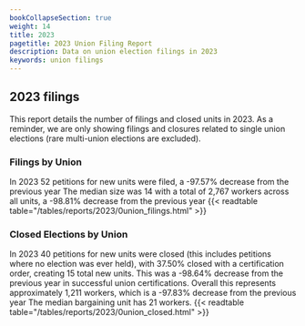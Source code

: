 ```yaml
---
bookCollapseSection: true
weight: 14
title: 2023
pagetitle: 2023 Union Filing Report
description: Data on union election filings in 2023
keywords: union filings
---
```


## 2023 filings

This report details the number of filings and closed units in 2023. As a reminder, we are only showing filings and closures related to single union elections (rare multi-union elections are excluded).

### Filings by Union
In 2023 52 petitions for new units were filed, a -97.57% decrease from the previous year The median size was 14 with a total of 2,767 workers across all units, a -98.81% decrease from the previous year
{{< readtable table="/tables/reports/2023/0union_filings.html" >}}

### Closed Elections by Union
In 2023 40 petitions for new units were closed (this includes petitions where no election was ever held), with 37.50% closed with a certification order, creating 15 total new units. This was a -98.64% decrease from the previous year in successful union certifications. Overall this represents approximately 1,211 workers, which is a -97.83% decrease from the previous year The median bargaining unit has 21 workers.
{{< readtable table="/tables/reports/2023/0union_closed.html" >}}

